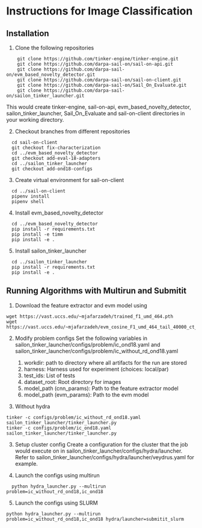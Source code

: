 # Instructions for Image Classification

## Installation
1. Clone the following repositories
  ```
      git clone https://github.com/tinker-engine/tinker-engine.git
      git clone https://github.com/darpa-sail-on/sail-on-api.git
      git clone https://github.com/darpa-sail-on/evm_based_novelty_detector.git
      git clone https://github.com/darpa-sail-on/sail-on-client.git
      git clone https://github.com/darpa-sail-on/Sail_On_Evaluate.git
      git clone https://github.com/darpa-sail-on/sailon_tinker_launcher.git
  ```
   This would create tinker-engine, sail-on-api, evm_based_novelty_detector,
   sailon_tinker_launcher, Sail_On_Evaluate and sail-on-client directories
   in your working directory.

2. Checkout branches from different repositories
  ```
    cd sail-on-client
    git checkout fix-characterization
    cd ../evm_based_novelty_detector
    git checkout add-eval-18-adapters
    cd ../sailon_tinker_launcher
    git checkout add-ond18-configs
  ```

3. Create virtual environment for sail-on-client
  ```
    cd ../sail-on-client
    pipenv install
    pipenv shell
  ```

4. Install evm_based_novelty_detector
  ```
    cd ../evm_based_novelty_detector
    pip install -r requirements.txt
    pip install -e timm
    pip install -e .
  ```

5. Install sailon_tinker_launcher
  ```
    cd ../sailon_tinker_launcher
    pip install -r requirements.txt
    pip install -e .
  ```

## Running Algorithms with Multirun and Submitit

1. Download the feature extractor and evm model using
  ```
  wget https://vast.uccs.edu/~mjafarzadeh/trained_f1_umd_464.pth
  wget https://vast.uccs.edu/~mjafarzadeh/evm_cosine_F1_umd_464_tail_40000_ct_0.8_dm_0.6.pkl
  ```

2. Modify problem configs
  Set the following variables in sailon_tinker_launcher/configs/problem/ic_ond18.yaml
  and sailon_tinker_launcher/configs/problem/ic_without_rd_ond18.yaml
    1. workdir: path to directory where all artifacts for the run are stored
    2. harness: Harness used for experiment (choices: local/par)
    3. test_ids: List of tests
    4. dataset_root: Root directory for images
    5. model_path (cnn_params): Path to the feature extractor model
    6. model_path (evm_params): Path to the evm model

3. Without hydra
  ```
  tinker -c configs/problem/ic_without_rd_ond18.yaml sailon_tinker_launcher/tinker_launcher.py
  tinker -c configs/problem/ic_ond18.yaml sailon_tinker_launcher/tinker_launcher.py
  ```

3. Setup cluster config
  Create a configuration for the cluster that the job would execute on in
  sailon_tinker_launcher/configs/hydra/launcher. Refer to
  sailon_tinker_launcher/configs/hydra/launcher/veydrus.yaml for example.

4. Launch the configs using multirun
  ```
    python hydra_launcher.py --multirun problem=ic_without_rd_ond18,ic_ond18
  ```

5. Launch the configs using SLURM
  ```
  python hydra_launcher.py --multirun problem=ic_without_rd_ond18,ic_ond18 hydra/launcher=submitit_slurm
  ```
